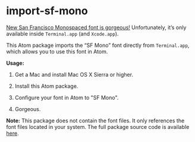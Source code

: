 # import-sf-mono

[New San Francisco Monospaced font is gorgeous!](https://www.reddit.com/r/apple/comments/4o23fm/new_san_francisco_monospaced_font_is_gorgeous/) Unfortunately, it’s only available inside `Terminal.app` (and `Xcode.app`).

This Atom package imports the “SF Mono” font directly from `Terminal.app`, which allows you to use this font in Atom.

__Usage:__

1. Get a Mac and install Mac OS X Sierra or higher.

2. Install this Atom package.

3. Configure your font in Atom to "SF Mono".

4. Gorgeous.

__Note:__ This package does not contain the font files. It only references the font files located in your system. The full package source code is available [here](styles/import-sf-mono.less).
